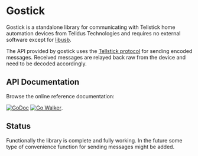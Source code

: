 # Gostick
Gostick is a standalone library for communicating with Tellstick home automation devices from Telldus Technologies and requires no
external software except for [libusb](http://libusb.info/).

The API provided by gostick uses the [Tellstick protocol](http://developer.telldus.com/doxygen/TellStick.html) for sending encoded messages.
Received messages are relayed back raw from the device and need to be decoded accordingly.

## API Documentation
Browse the online reference documentation:

[![GoDoc](https://godoc.org/github.com/c0rner/gostick?status.svg)](https://godoc.org/github.com/c0rner/gostick)
[![Go Walker](http://gowalker.org/api/v1/badge)](https://gowalker.org/github.com/c0rner/gostick).

## Status
Functionally the library is complete and fully working. In the future some type of convenience function for sending messages might be added.
